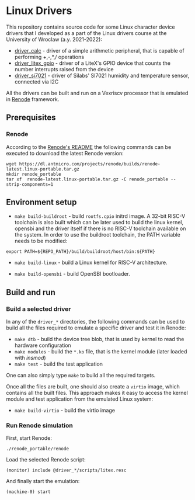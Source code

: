 # Linux Drivers

This repository contains source code for some Linux character device drivers that I developed as a part of the Linux drivers course at the University of Wroclaw (a.y. 2021-2022):
* [driver_calc](https://github.com/panantoni01/Linux_Driver_Virtual/tree/main/driver_calc) - driver of a simple arithmetic peripheral, that is capable of performing +,-,*,/ operations
* [driver_litex_gpio](https://github.com/panantoni01/Linux_Driver_Virtual/tree/main/driver_litex_gpio) - driver of a LiteX's GPIO device that counts the number interrupts raised from the device
* [driver_si7021](https://github.com/panantoni01/Linux_Driver_Virtual/tree/main/driver_si7021) - driver of Silabs' SI7021 humidity and temperature sensor, connected via I2C

All the drivers can be built and run on a Vexriscv processor that is emulated in [Renode](https://github.com/renode/renode) framework.

## Prerequisites

### Renode
According to the [Renode's README](https://github.com/renode/renode/blob/master/README.rst#installation) the following commands can be executed to download the latest Renode version:
```
wget https://dl.antmicro.com/projects/renode/builds/renode-latest.linux-portable.tar.gz
mkdir renode_portable
tar xf  renode-latest.linux-portable.tar.gz -C renode_portable --strip-components=1
```

## Environment setup
* `make build-buildroot` - build `rootfs.cpio` initrd image. A 32-bit RISC-V toolchain is also built which can be later used to build the linux kernel, opensbi and the driver itself if there is no RISC-V toolchain available on the system. In order to use the buildroot toolchain, the PATH variable needs to be modified:
```
export PATH=${REPO_PATH}/build/buildroot/host/bin:${PATH}
```

* `make build-linux` - build a Linux kernel for RISC-V architecture.

* `make build-opensbi` - build OpenSBI bootloader.

## Build and run

### Build a selected driver
In any of the `driver_*` directories, the following commands can be used to build all the files required to emulate a specific driver and test it in Renode:
* `make dtb` - build the device tree blob, that is used by kernel to read the hardware configuration
* `make modules` - build the `*.ko` file, that is the kernel module (later loaded with *insmod*)
* `make test` - build the test application

One can also simply type `make` to build all the required targets.

Once all the files are built, one should also create a `virtio` image, which contains all the built files. This approach makes it easy to access the kernel module and test application from the emulated Linux system:
* `make build-virtio` - build the virtio image

### Run Renode simulation
First, start Renode:
```
./renode_portable/renode
```
Load the selected Renode script:
```
(monitor) include @driver_*/scripts/litex.resc
```
And finally start the emulation:
```
(machine-0) start
```
